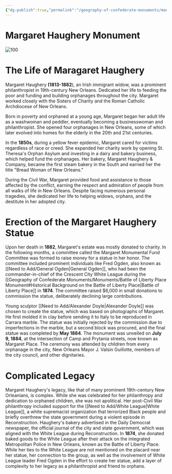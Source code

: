 ```yaml
---
{"dg-publish":true,"permalink":"/geography-of-confederate-monuments/monuments/margaret-haughery-monument/"}
---
```



# Margaret Haughery Monument

![100](https://bloximages.newyork1.vip.townnews.com/nola.com/content/tncms/assets/v3/editorial/c/50/c5064bee-fc5b-5368-8171-1a27cccec07b/5d15049de2f8e.image.jpg)


# The Life of Maragaret Haughery

Margaret Haughery **(1813-1882**), an Irish immigrant widow, was a prominent philanthropist in 19th-century New Orleans. Dedicated her life to feeding the poor and funding and building orphanages throughout the city. Margaret worked closely with the Sisters of Charity and the Roman Catholic Archdiocese of New Orleans.

Born in poverty and orphaned at a young age, Margaret began her adult life as a washwoman and peddler, eventually becoming a businesswoman and philanthropist. She opened four orphanages in New Orleans, some of which later evolved into homes for the elderly in the 20th and 21st centuries. 

In the **1850s**, during a yellow fever epidemic, Margaret cared for victims regardless of race or creed. She expanded her charity work by opening St. Theresa's Orphan Asylum and investing in a dairy and bakery business, which helped fund the orphanages. Her bakery, Margaret Haughery & Company, became the first steam bakery in the South and earned her the title "Bread Woman of New Orleans."

During the Civil War, Margaret provided food and assistance to those affected by the conflict, earning the respect and admiration of people from all walks of life in New Orleans. Despite facing numerous personal tragedies, she dedicated her life to helping widows, orphans, and the destitute in her adopted city.

# Erection of the Margaret Haughery Statue

Upon her death in **1882**, Margaret's estate was mostly donated to charity. In the following months, a committee called the Margaret Monumental Fund Committee was formed to raise money for a statue in her honor. The committee included prominent individuals like Fred Ogden, also known as [[Need to Add/General Ogden\|General Ogden]], who had been the commander-in-chief of the Crescent City White League during the [[Geography of Confederate Monuments/Monuments/Battle of Liberty Place Monument#Historical Background on the Battle of Liberty Place\|Battle of Liberty Place]] in **1874**. The committee raised $6,000 in small donations to commission the statue, deliberately declining large contributions.

Young sculptor [[Need to Add/Alexander Doyle\|Alexander Doyle]] was chosen to create the statue, which was based on photographs of Margaret. He first molded it in clay before sending it to Italy to be reproduced in Carrara marble. The statue was initially rejected by the commission due to imperfections in the marble, but a second block was procured, and the final statue was completed by **May 1884**. The monument was unveiled on **July 9, 1884**, at the intersection of Camp and Prytania streets, now known as Margaret Place. The ceremony was attended by children from every orphanage in the city, New Orleans Mayor J. Valsin Guillotte, members of the city council, and other dignitaries.

# Complicated Legacy

Margaret Haughery's legacy, like that of many prominent 19th-century New Orleanians, is complex. While she was celebrated for her philanthropy and dedication to orphaned children, she was not apolitical. Her post-Civil War philanthropy included support for the [[Need to Add/White League\|White League]], a white supremacist organization that terrorized Black people and briefly overthrew the state government during a violent episode in Reconstruction. Haughery's bakery advertised in the Daily Democrat newspaper, the official journal of the city and state government, which was aligned with the White League during Reconstruction. In **1874**, she donated baked goods to the White League after their attack on the integrated Metropolitan Police in New Orleans, known as the Battle of Liberty Place. While her ties to the White League are not mentioned on the placard near her statue, her connection to the group, as well as the involvement of White League leader Fred Ogden in the effort to create her statue, add a layer of complexity to her legacy as a philanthropist and friend to orphans.